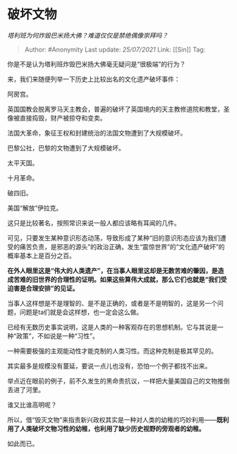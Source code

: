 # 破坏文物
*塔利班为何炸毁巴米扬大佛？难道仅仅是禁绝偶像崇拜吗？*

> Author: #Anonymity
> Last update: *25/07/2021*
> Link: [[Sin]]
> Tag:

你是不是认为塔利班炸毁巴米扬大佛毫无疑问是“很极端”的行为？

来，我们来随便列举一下历史上比较出名的文化遗产破坏事件：

阿房宫。

英国国教会脱离罗马天主教会，普遍的破坏了英国境内的天主教修道院和教堂，圣像被直接捣毁，财产被掠夺和变卖。

法国大革命，象征王权和封建统治的法国文物遭到了大规模破坏。

巴黎公社，巴黎的文物遭到了大规模破坏。

太平天国。

十月革命。

破四旧。

美国“解放”伊拉克。

这只是比较著名，按照常识来说一般人都应该略有耳闻的几件。

可见，只要发生某种意识形态动荡，导致形成了某种“旧的意识形态应该为我们遭受的痛苦负责，是邪恶的源头”的政治正确，发生“震惊世界”的“文化遗产破坏”的概率基本上是百分之百。

**在外人眼里这是“伟大的人类遗产”，在当事人眼里这却是无数苦难的肇因，是造成苦难的旧世界的合理性的证明。如果这些算伟大成就，那么它们也就是“我们受迫害是合理安排”的见证。**

当事人这样想是不是理智的、是不是正确的，或者是不是明智的，这是另一个问题，问题是ta们就是会这样想，也一定会这么做。

已经有无数历史事实说明，这是人类的一种客观存在的思想机制。它与其说是一种“政策”，不如说是一种“习性”。

一种需要极强的主观能动性才能克制的人类习性。而这种克制是极其罕见的。

其实最多是规模没有蔓延，要说一点儿也没有，恐怕一个例子都找不出来。

举点近在眼前的例子，前不久发生的黑命贵抗议，一样把大量美国自己的文物推倒丢进了河里。

谁又比谁高明呢？

所以，借“毁灭文物”来指责新兴政权其实是一种对人类的幼稚的巧妙利用——**既利用了人类破坏文物习性的幼稚，也利用了缺少历史视野的旁观者的幼稚。**

如此而已。
